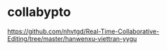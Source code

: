 # collabypto

https://github.com/nhvtgd/Real-Time-Collaborative-Editing/tree/master/hanwenxu-viettran-yygu
